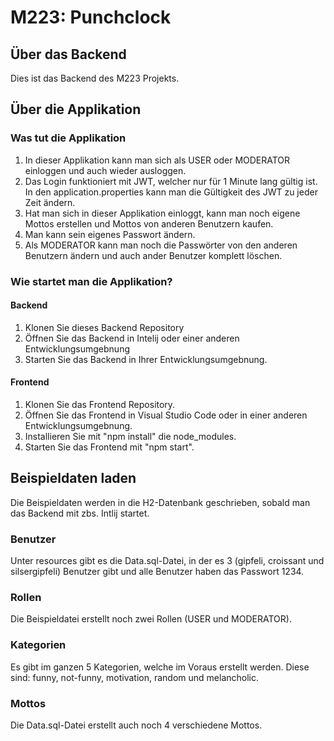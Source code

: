 # M223: Punchclock
## Über das Backend
Dies ist das Backend des M223 Projekts.
## Über die Applikation
### Was tut die Applikation
1. In dieser Applikation kann man sich als USER oder MODERATOR einloggen und auch wieder ausloggen.
2. Das Login funktioniert mit JWT, welcher nur für 1 Minute lang gültig ist. In den application.properties kann
man die Gültigkeit des JWT zu jeder Zeit ändern.
3. Hat man sich in dieser Applikation einloggt, kann man noch eigene Mottos erstellen und Mottos von anderen Benutzern kaufen.
4. Man kann sein eigenes Passwort ändern.
5. Als MODERATOR kann man noch die Passwörter von den anderen Benutzern ändern und auch ander Benutzer komplett löschen.
### Wie startet man die Applikation?
#### Backend
1. Klonen Sie dieses Backend Repository
2. Öffnen Sie das Backend in Intelij oder einer anderen Entwicklungsumgebnung
3. Starten Sie das Backend in Ihrer Entwicklungsumgebnung.
#### Frontend
1. Klonen Sie das Frontend Repository.
2. Öffnen Sie das Frontend in Visual Studio Code oder in einer anderen Entwicklungsumgebnung.
3. Installieren Sie mit "npm install" die node_modules.
4. Starten Sie das Frontend mit "npm start".
## Beispieldaten laden
Die Beispieldaten werden in die H2-Datenbank geschrieben, sobald man das Backend mit zbs. Intlij startet.
### Benutzer
Unter resources gibt es die Data.sql-Datei, in der es 3 (gipfeli, croissant und silsergipfeli) Benutzer gibt und alle
Benutzer haben das Passwort 1234.
### Rollen
Die Beispieldatei erstellt noch zwei Rollen (USER und MODERATOR).
### Kategorien
Es gibt im ganzen 5 Kategorien, welche im Voraus erstellt werden. Diese sind: funny, not-funny, motivation, random und melancholic.
### Mottos
Die Data.sql-Datei erstellt auch noch 4 verschiedene Mottos.